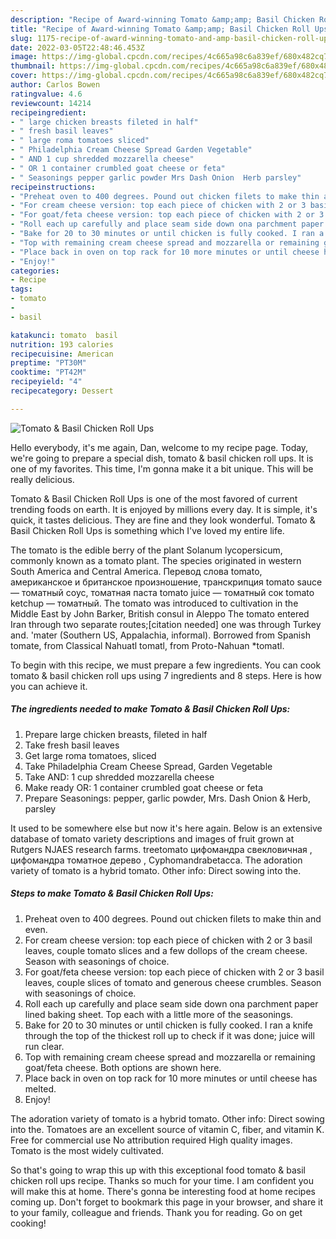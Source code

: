 ```yaml
---
description: "Recipe of Award-winning Tomato &amp;amp; Basil Chicken Roll Ups"
title: "Recipe of Award-winning Tomato &amp;amp; Basil Chicken Roll Ups"
slug: 1175-recipe-of-award-winning-tomato-and-amp-basil-chicken-roll-ups
date: 2022-03-05T22:48:46.453Z
image: https://img-global.cpcdn.com/recipes/4c665a98c6a839ef/680x482cq70/tomato-basil-chicken-roll-ups-recipe-main-photo.jpg
thumbnail: https://img-global.cpcdn.com/recipes/4c665a98c6a839ef/680x482cq70/tomato-basil-chicken-roll-ups-recipe-main-photo.jpg
cover: https://img-global.cpcdn.com/recipes/4c665a98c6a839ef/680x482cq70/tomato-basil-chicken-roll-ups-recipe-main-photo.jpg
author: Carlos Bowen
ratingvalue: 4.6
reviewcount: 14214
recipeingredient:
- " large chicken breasts fileted in half"
- " fresh basil leaves"
- " large roma tomatoes sliced"
- " Philadelphia Cream Cheese Spread Garden Vegetable"
- " AND 1 cup shredded mozzarella cheese"
- " OR 1 container crumbled goat cheese or feta"
- " Seasonings pepper garlic powder Mrs Dash Onion  Herb parsley"
recipeinstructions:
- "Preheat oven to 400 degrees. Pound out chicken filets to make thin and even."
- "For cream cheese version: top each piece of chicken with 2 or 3 basil leaves, couple tomato slices and a few dollops of the cream cheese. Season with seasonings of choice."
- "For goat/feta cheese version: top each piece of chicken with 2 or 3 basil leaves, couple slices of tomato and generous cheese crumbles. Season with seasonings of choice."
- "Roll each up carefully and place seam side down ona parchment paper lined baking sheet. Top each with a little more of the seasonings."
- "Bake for 20 to 30 minutes or until chicken is fully cooked. I ran a knife through the top of the thickest roll up to check if it was done; juice will run clear."
- "Top with remaining cream cheese spread and mozzarella or remaining goat/feta cheese. Both options are shown here."
- "Place back in oven on top rack for 10 more minutes or until cheese has melted."
- "Enjoy!"
categories:
- Recipe
tags:
- tomato
- 
- basil

katakunci: tomato  basil 
nutrition: 193 calories
recipecuisine: American
preptime: "PT30M"
cooktime: "PT42M"
recipeyield: "4"
recipecategory: Dessert

---
```



![Tomato &amp; Basil Chicken Roll Ups](https://img-global.cpcdn.com/recipes/4c665a98c6a839ef/680x482cq70/tomato-basil-chicken-roll-ups-recipe-main-photo.jpg)

Hello everybody, it's me again, Dan, welcome to my recipe page. Today, we're going to prepare a special dish, tomato &amp; basil chicken roll ups. It is one of my favorites. This time, I'm gonna make it a bit unique. This will be really delicious.

Tomato &amp; Basil Chicken Roll Ups is one of the most favored of current trending foods on earth. It is enjoyed by millions every day. It is simple, it's quick, it tastes delicious. They are fine and they look wonderful. Tomato &amp; Basil Chicken Roll Ups is something which I've loved my entire life.

The tomato is the edible berry of the plant Solanum lycopersicum, commonly known as a tomato plant. The species originated in western South America and Central America. Перевод слова tomato, американское и британское произношение, транскрипция tomato sauce — томатный соус, томатная паста tomato juice — томатный сок tomato ketchup — томатный. The tomato was introduced to cultivation in the Middle East by John Barker, British consul in Aleppo The tomato entered Iran through two separate routes;[citation needed] one was through Turkey and. &#39;mater (Southern US, Appalachia, informal). Borrowed from Spanish tomate, from Classical Nahuatl tomatl, from Proto-Nahuan *tomatl.


To begin with this recipe, we must prepare a few ingredients. You can cook tomato &amp; basil chicken roll ups using 7 ingredients and 8 steps. Here is how you can achieve it.

<!--inarticleads1-->

##### The ingredients needed to make Tomato &amp; Basil Chicken Roll Ups:

1. Prepare  large chicken breasts, fileted in half
1. Take  fresh basil leaves
1. Get  large roma tomatoes, sliced
1. Take  Philadelphia Cream Cheese Spread, Garden Vegetable
1. Take  AND: 1 cup shredded mozzarella cheese
1. Make ready  OR: 1 container crumbled goat cheese or feta
1. Prepare  Seasonings: pepper, garlic powder, Mrs. Dash Onion &amp; Herb, parsley


It used to be somewhere else but now it&#39;s here again. Below is an extensive database of tomato variety descriptions and images of fruit grown at Rutgers NJAES research farms. treetomato цифомандра свекловичная , цифомандра томатное дерево , Cyphomandrabetacca. The adoration variety of tomato is a hybrid tomato. Other info: Direct sowing into the. 

<!--inarticleads2-->

##### Steps to make Tomato &amp; Basil Chicken Roll Ups:

1. Preheat oven to 400 degrees. Pound out chicken filets to make thin and even.
1. For cream cheese version: top each piece of chicken with 2 or 3 basil leaves, couple tomato slices and a few dollops of the cream cheese. Season with seasonings of choice.
1. For goat/feta cheese version: top each piece of chicken with 2 or 3 basil leaves, couple slices of tomato and generous cheese crumbles. Season with seasonings of choice.
1. Roll each up carefully and place seam side down ona parchment paper lined baking sheet. Top each with a little more of the seasonings.
1. Bake for 20 to 30 minutes or until chicken is fully cooked. I ran a knife through the top of the thickest roll up to check if it was done; juice will run clear.
1. Top with remaining cream cheese spread and mozzarella or remaining goat/feta cheese. Both options are shown here.
1. Place back in oven on top rack for 10 more minutes or until cheese has melted.
1. Enjoy!


The adoration variety of tomato is a hybrid tomato. Other info: Direct sowing into the. Tomatoes are an excellent source of vitamin C, fiber, and vitamin K. Free for commercial use No attribution required High quality images. Tomato is the most widely cultivated. 

So that's going to wrap this up with this exceptional food tomato &amp; basil chicken roll ups recipe. Thanks so much for your time. I am confident you will make this at home. There's gonna be interesting food at home recipes coming up. Don't forget to bookmark this page in your browser, and share it to your family, colleague and friends. Thank you for reading. Go on get cooking!
